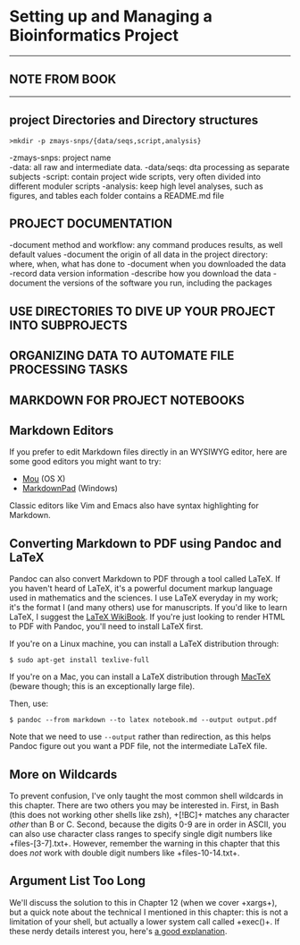 # Setting up and Managing a Bioinformatics Project

<hr>

## **NOTE FROM BOOK**<br />

<hr>

## project Directories and Directory structures

    >mkdir -p zmays-snps/{data/seqs,script,analysis}   
    
-zmays-snps: project name<br>
-data: all raw and intermediate data. 
-data/seqs: dta processing as separate subjects
-script: contain project wide scripts, very often divided into different moduler scripts
-analysis: keep high level analyses, such as figures, and tables
each folder contains a README.md file
## PROJECT DOCUMENTATION
-document method and workflow: any command produces results, as well default values
-document the origin of all data in the project directory: where, when, what has done to
-document when you downloaded the data
-record data version information
-describe how you download the data
-document the versions of the software you run, including the packages

## USE DIRECTORIES TO DIVE UP YOUR PROJECT INTO SUBPROJECTS
## ORGANIZING DATA TO AUTOMATE FILE PROCESSING TASKS
## MARKDOWN FOR PROJECT NOTEBOOKS


## Markdown Editors

If you prefer to edit Markdown files directly in an WYSIWYG editor, here are
some good editors you might want to try:

 - [Mou](http://25.io/mou/) (OS X)
 - [MarkdownPad](http://markdownpad.com/) (Windows)

Classic editors like Vim and Emacs also have syntax highlighting for Markdown.

## Converting Markdown to PDF using Pandoc and LaTeX

Pandoc can also convert Markdown to PDF through a tool called LaTeX. If you
haven't heard of LaTeX, it's a powerful document markup language used in
mathematics and the sciences. I use LaTeX everyday in my work; it's the format
I (and many others) use for manuscripts. If you'd like to learn LaTeX, I
suggest the [LaTeX WikiBook](http://en.wikibooks.org/wiki/LaTeX). If you're
just looking to render HTML to PDF with Pandoc, you'll need to install LaTeX
first.

If you're on a Linux machine, you can install a LaTeX distribution through:

    $ sudo apt-get install texlive-full

If you're on a Mac, you can install a LaTeX distribution through
[MacTeX](https://tug.org/mactex/) (beware though; this is an exceptionally
large file).

Then, use:

    $ pandoc --from markdown --to latex notebook.md --output output.pdf

Note that we need to use `--output` rather than redirection, as this helps
Pandoc figure out you want a PDF file, not the intermediate LaTeX file.

## More on Wildcards

To prevent confusion, I've only taught the most common shell wildcards in this
chapter. There are two others you may be interested in. First, in Bash (this
does not working other shells like zsh), +[!BC]+ matches any character _other_
than B or C. Second, because the digits 0-9 are in order in ASCII, you can also
use character class ranges to specify single digit numbers like
+files-[3-7].txt+. However, remember the warning in this chapter that this does
_not_ work with double digit numbers like +files-10-14.txt+.

## Argument List Too Long

We'll discuss the solution to this in Chapter 12 (when we cover +xargs+), but a
quick note about the technical I mentioned in this chapter: this is not a
limitation of your shell, but actually a lower system call called +exec()+. If
these nerdy details interest you, here's [a good
explanation](http://stackoverflow.com/questions/4185017/maximum-number-of-bash-arguments-max-num-cp-arguments).

